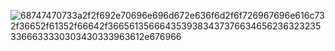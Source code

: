 ![68747470733a2f2f692e70696e696d672e636f6d2f6f726967696e616c732f36652f61352f66642f36656135666435393834373766346562363232353366633330303430333963612e676966](https://github.com/user-attachments/assets/5c05606f-4687-4f08-8d9c-f77b1f25f998)
